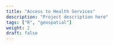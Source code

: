 ```yaml
---
title: "Access to Health Services"
description: "Project description here"
tags: ["R", "geospatial"]
weight: 2
draft: false
---
```

